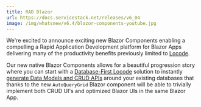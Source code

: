 ```yaml
---
title: RAD Blazor
url: https://docs.servicestack.net/releases/v6_04
image: /img/whatsnew/v6.4/blazor-components-youtube.jpg
---
```


We're excited to announce exciting new Blazor Components enabling a compelling a Rapid Application Development platform for Blazor Apps delivering many of the productivity benefits previously limited to [Locode](/locode).

Our new native Blazor Components allows for a beautiful progression story where you can start with a [Database-First Locode](https://docs.servicestack.net/locode/database-first) solution to instantly [generate Data Models and CRUD APIs](/locode/database-first#exporting-to-code-first-types) around your existing databases that thanks to the new `AutoQueryGrid` Blazor component will be able to trivially implement both CRUD UI's and optimized Blazor UIs in the same Blazor App.

